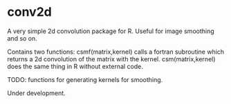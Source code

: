 # conv2d
A very simple 2d convolution package for R. Useful for image smoothing and so on.

Contains two functions: csmf(matrix,kernel) calls a fortran subroutine which returns
a 2d convolution of the matrix with the kernel. csm(matrix,kernel) does the same thing
in R without external code.

TODO: functions for generating kernels for smoothing.

Under development.
